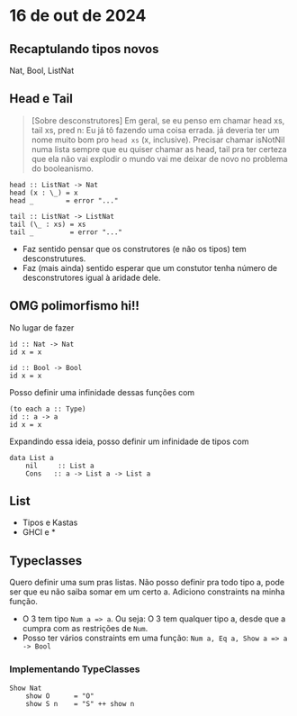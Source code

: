 # 16 de out de 2024

## Recaptulando tipos novos

Nat, Bool, ListNat

## Head e Tail

> [Sobre desconstrutores] Em geral, se eu penso em chamar head xs, tail xs, pred n: Eu já tô fazendo uma coisa errada. já deveria ter um nome muito bom pro `head xs` (x, inclusive). Precisar chamar isNotNil numa lista sempre que eu quiser chamar as head, tail pra ter certeza que ela não vai explodir o mundo vai me deixar de novo no problema do booleanismo.

```
head :: ListNat -> Nat
head (x : \_) = x
head _        = error "..."
```

```
tail :: ListNat -> ListNat
tail (\_ : xs) = xs
tail _         = error "..."
```

- Faz sentido pensar que os construtores (e não os tipos) tem desconstrutures.
- Faz (mais ainda) sentido esperar que um constutor tenha número de desconstrutores igual à aridade dele.

## OMG polimorfismo hi!!

No lugar de fazer 

```
ìd :: Nat -> Nat
id x = x
```

```
id :: Bool -> Bool
id x = x
```

Posso definir uma infinidade dessas funções com

```
(to each a :: Type)
id :: a -> a
id x = x
```

Expandindo essa ideia, posso definir um infinidade de tipos com

```
data List a
    nil     :: List a
    Cons   :: a -> List a -> List a
```

## List

- Tipos e Kastas 
- GHCI e *

## Typeclasses

Quero definir uma sum pras listas. Não posso definir pra todo tipo a, pode ser que eu não saiba somar em um certo a. Adiciono constraints na minha função.

- O 3 tem tipo `Num a => a`. Ou seja: O 3 tem qualquer tipo a, desde que a cumpra com as restrições de `Num`.
- Posso ter vários constraints em uma função: `Num a, Eq a, Show a => a -> Bool`

### Implementando TypeClasses

```
Show Nat
    show O      = "O"
    show S n    = "S" ++ show n
```
